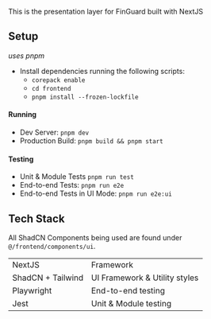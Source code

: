 This is the presentation layer for FinGuard built with NextJS

## Setup

_uses pnpm_

- Install dependencies running the following scripts:
  - `corepack enable`
  - `cd frontend`
  - `pnpm install --frozen-lockfile`

#### Running

- Dev Server: `pnpm dev`
- Production Build: `pnpm build && pnpm start`

#### Testing

- Unit & Module Tests `pnpm run test`
- End-to-end Tests: `pnpm run e2e`
- End-to-end Tests in UI Mode: `pnpm run e2e:ui`

## Tech Stack

All ShadCN Components being used are found under `@/frontend/components/ui`.

|                   |                               |
| ----------------- | ----------------------------- |
| NextJS            | Framework                     |
| ShadCN + Tailwind | UI Framework & Utility styles |
| Playwright        | End-to-end testing            |
| Jest              | Unit & Module testing         |
